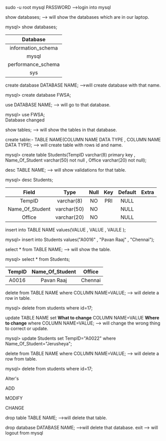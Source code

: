 sudo -u root mysql
PASSWORD -->login into mysql

show databases; --> will show the databases which are in our laptop.

mysql> show databases;

| Database           |
|:------------------:|
| information_schema |                  --> Default databases in laptop.
| mysql              |
| performance_schema |
| sys                |


create database DATABASE NAME; -->will create database with that name.

mysql> create database FWSA;

use  DATABASE NAME; --> will go to that database. 

mysql> use FWSA;                    
Database changed                          

show tables; --> will show the tables in that database.


create table:- TABLE NAME(COLUMN NAME DATA TYPE , COLUMN NAME DATA TYPE);  --> will create table with rows id and name.

mysql> create table Students(TempID varchar(8) primary key  , Name_Of_Student varchar(50) not null , Office varchar(20) not null);

desc TABLE NAME; --> will show validations for that table.

mysql> desc Students;

| Field           | Type        | Null | Key | Default | Extra |
|:---------------:|:-----------:|:----:|:---:|:-------:|:-----:|
| TempID          | varchar(8)  | NO   | PRI | NULL    |       |
| Name_Of_Student | varchar(50) | NO   |     | NULL    |       |
| Office          | varchar(20) | NO   |     | NULL    |       |


insert into TABLE NAME values(VALUE , VALUE , VAULE );
 
mysql> insert into Students values("A0016" , "Pavan Raaj" , "Chennai");

select * from TABLE NAME; --> will show the table.

mysql> select * from Students;


| TempID | Name_Of_Student | Office  |
|:------:|:---------------:|:-------:|
| A0016  | Pavan Raaj      | Chennai |


delete from TABLE NAME where COLUMN NAME=VALUE; --> will delete a row in table.

mysql> delete from students where id=17;

update TABLE NAME set __What to change__ COLUMN NAME=VALUE __Where to change__ where COLUMN NAME=VALUE; --> will change the wrong thing to correct or update.

mysql> update Students set TempID="A0022" where Name_Of_Student="Jerusheya";


delete from TABLE NAME where COLUMN NAME=VALUE;  --> will delete a row from table.

mysql> delete from students where id=17;


Alter's

ADD

MODIFY

CHANGE

drop table TABLE NAME; -->will delete that table.

drop database DATABASE NAME; -->will delete that database.
exit --> will logout from mysql
